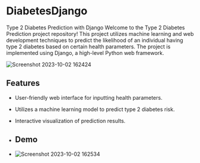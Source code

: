 # DiabetesDjango
Type 2 Diabetes Prediction with Django
Welcome to the Type 2 Diabetes Prediction project repository! This project utilizes machine learning and web development techniques to predict the likelihood of an individual having type 2 diabetes based on certain health parameters. The project is implemented using Django, a high-level Python web framework.

![Screenshot 2023-10-02 162424](https://github.com/Shantanu-stack/DiabetesDjango/assets/115661480/6b453300-253b-477e-95f6-a547b88c705f)

## Features

- User-friendly web interface for inputting health parameters.
- Utilizes a machine learning model to predict type 2 diabetes risk.
- Interactive visualization of prediction results.

- ## Demo

- ![Screenshot 2023-10-02 162534](https://github.com/Shantanu-stack/DiabetesDjango/assets/115661480/b09f81c8-092f-415c-9222-812dfd427b30)
